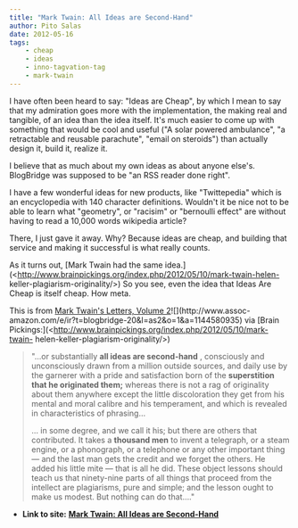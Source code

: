 ```yaml
---
title: "Mark Twain: All Ideas are Second-Hand"
author: Pito Salas
date: 2012-05-16
tags:
    - cheap
    - ideas
    - inno-tagvation-tag
    - mark-twain
---
```


I have often been heard to say: "Ideas are Cheap", by which I mean to say that
my admiration goes more with the implementation, the making real and tangible,
of an idea than the idea itself. It's much easier to come up with something
that would be cool and useful ("A solar powered ambulance", "a retractable and
reusable parachute", "email on steroids") than actually design it, build it,
realize it.

I believe that as much about my own ideas as about anyone else's. BlogBridge
was supposed to be "an RSS reader done right".

I have a few wonderful ideas for new products, like "Twittepedia" which is an
encyclopedia with 140 character definitions. Wouldn't it be nice not to be
able to learn what "geometry", or "racisim" or "bernoulli effect" are without
having to read a 10,000 words wikipedia article?

There, I just gave it away. Why? Because ideas are cheap, and building that
service and making it successful is what really counts.

As it turns out, [Mark Twain had the same
idea.](<http://www.brainpickings.org/index.php/2012/05/10/mark-twain-helen-
keller-plagiarism-originality/>) So you see, even the idea that Ideas Are
Cheap is itself cheap. How meta.

This is from [Mark Twain's Letters, Volume
2](<http://www.amazon.com/gp/product/1144580935/ref=as_li_ss_tl?ie=UTF8&tag=blogbridge-20&linkCode=as2&camp=1789&creative=390957&creativeASIN=1144580935>)![](http://www.assoc-
amazon.com/e/ir?t=blogbridge-20&l=as2&o=1&a=1144580935) via [Brain
Pickings:](<http://www.brainpickings.org/index.php/2012/05/10/mark-twain-
helen-keller-plagiarism-originality/>)

> "…or substantially **all ideas are second-hand** , consciously and
> unconsciously drawn from a million outside sources, and daily use by the
> garnerer with a pride and satisfaction born of the **superstition that he
> originated them;** whereas there is not a rag of originality about them
> anywhere except the little discoloration they get from his mental and moral
> calibre and his temperament, and which is revealed in characteristics of
> phrasing…
>
> … in some degree, and we call it his; but there are others that contributed.
> It takes a **thousand men** to invent a telegraph, or a steam engine, or a
> phonograph, or a telephone or any other important thing — and the last man
> gets the credit and we forget the others. He added his little mite — that is
> all he did. These object lessons should teach us that ninety-nine parts of
> all things that proceed from the intellect are plagiarisms, pure and simple;
> and the lesson ought to make us modest. But nothing can do that…."


* **Link to site:** **[Mark Twain: All Ideas are Second-Hand](None)**
